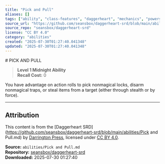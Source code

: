 ```yaml
---
title: "Pick and Pull"
aliases: []
tags: ["ability", "class-features", "daggerheart", "mechanics", "powers", "reference", "srd", "ttrpg"]
source_url: "https://github.com/seansbox/daggerheart-srd/blob/main/abilities/Pick and Pull.md"
source_repo: "seansbox/daggerheart-srd"
license: "CC BY 4.0"
category: "abilities"
created: "2025-07-30T01:27:40.041348"
updated: "2025-07-30T01:27:40.041348"
---
```


﻿# PICK AND PULL

> **Level 1 Midnight Ability**  
> **Recall Cost:** 0

You have advantage on action rolls to pick nonmagical locks, disarm nonmagical traps, or steal items from a target (either through stealth or by force).

---

## Attribution

This content is from the [Daggerheart SRD](https://github.com/seansbox/daggerheart-srd/blob/main/abilities/Pick and Pull.md) by [Darrington Press](https://darringtonpress.com/), licensed under [CC BY 4.0](https://creativecommons.org/licenses/by/4.0/).

**Source:** `abilities/Pick and Pull.md`  
**Repository:** [seansbox/daggerheart-srd](https://github.com/seansbox/daggerheart-srd)  
**Downloaded:** 2025-07-30 01:27:40

